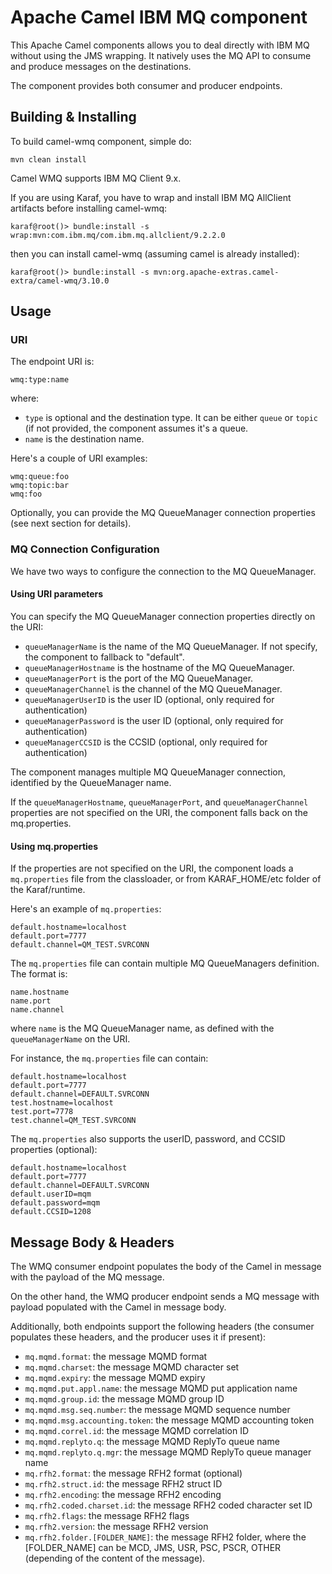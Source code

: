 # Apache Camel IBM MQ component

This Apache Camel components allows you to deal directly with IBM MQ without using the JMS wrapping.
It natively uses the MQ API to consume and produce messages on the destinations.

The component provides both consumer and producer endpoints.

## Building & Installing

To build camel-wmq component, simple do:

```
mvn clean install
```

Camel WMQ supports IBM MQ Client 9.x.

If you are using Karaf, you have to wrap and install IBM MQ AllClient artifacts before installing camel-wmq:

```
karaf@root()> bundle:install -s wrap:mvn:com.ibm.mq/com.ibm.mq.allclient/9.2.2.0
```

then you can install camel-wmq (assuming camel is already installed):

```
karaf@root()> bundle:install -s mvn:org.apache-extras.camel-extra/camel-wmq/3.10.0
```

## Usage

### URI

The endpoint URI is:

```
wmq:type:name
```

where:
* `type` is optional and the destination type. It can be either `queue` or `topic` (if not provided, the component assumes
  it's a queue.
* `name` is the destination name.

Here's a couple of URI examples:

```
wmq:queue:foo
wmq:topic:bar
wmq:foo
```

Optionally, you can provide the MQ QueueManager connection properties (see next section for details).

### MQ Connection Configuration

We have two ways to configure the connection to the MQ QueueManager.

#### Using URI parameters

You can specify the MQ QueueManager connection properties directly on the URI:
* `queueManagerName` is the name of the MQ QueueManager. If not specify, the component to fallback to "default".
* `queueManagerHostname` is the hostname of the MQ QueueManager.
* `queueManagerPort` is the port of the MQ QueueManager.
* `queueManagerChannel` is the channel of the MQ QueueManager.
* `queueManagerUserID` is the user ID (optional, only required for authentication)
* `queueManagerPassword` is the user ID (optional, only required for authentication)
* `queueManagerCCSID` is the CCSID (optional, only required for authentication)

The component manages multiple MQ QueueManager connection, identified by the QueueManager name.

If the `queueManagerHostname`, `queueManagerPort`, and `queueManagerChannel` properties are not specified on the URI,
the component falls back on the mq.properties.

#### Using mq.properties

If the properties are not specified on the URI, the component loads a `mq.properties` file from the classloader, or
from KARAF_HOME/etc folder of the Karaf/runtime.

Here's an example of `mq.properties`:

```
default.hostname=localhost
default.port=7777
default.channel=QM_TEST.SVRCONN
```

The `mq.properties` file can contain multiple MQ QueueManagers definition. The format is:

```
name.hostname
name.port
name.channel
```

where `name` is the MQ QueueManager name, as defined with the `queueManagerName` on the URI.

For instance, the `mq.properties` file can contain:

```
default.hostname=localhost
default.port=7777
default.channel=DEFAULT.SVRCONN
test.hostname=localhost
test.port=7778
test.channel=QM_TEST.SVRCONN
```

The `mq.properties` also supports the userID, password, and CCSID properties (optional):

```
default.hostname=localhost
default.port=7777
default.channel=DEFAULT.SVRCONN
default.userID=mqm
default.password=mqm
default.CCSID=1208
```

## Message Body & Headers

The WMQ consumer endpoint populates the body of the Camel in message with the payload of the MQ message.

On the other hand, the WMQ producer endpoint sends a MQ message with payload populated with the Camel in message body.

Additionally, both endpoints support the following headers (the consumer populates these headers, and the producer
uses it if present):

* `mq.mqmd.format`: the message MQMD format
* `mq.mqmd.charset`: the message MQMD character set
* `mq.mqmd.expiry`: the message MQMD expiry
* `mq.mqmd.put.appl.name`: the message MQMD put application name
* `mq.mqmd.group.id`: the message MQMD group ID
* `mq.mqmd.msg.seq.number`: the message MQMD sequence number
* `mq.mqmd.msg.accounting.token`: the message MQMD accounting token
* `mq.mqmd.correl.id`: the message MQMD correlation ID
* `mq.mqmd.replyto.q`: the message MQMD ReplyTo queue name
* `mq.mqmd.replyto.q.mgr`: the message MQMD ReplyTo queue manager name
* `mq.rfh2.format`: the message RFH2 format (optional)
* `mq.rfh2.struct.id`: the message RFH2 struct ID
* `mq.rfh2.encoding`: the message RFH2 encoding
* `mq.rfh2.coded.charset.id`: the message RFH2 coded character set ID
* `mq.rfh2.flags`: the message RFH2 flags
* `mq.rfh2.version`: the message RFH2 version
* `mq.rfh2.folder.[FOLDER_NAME]`: the message RFH2 folder, where the [FOLDER_NAME] can be MCD, JMS, USR, PSC, PSCR, OTHER (depending of the content of the message).
